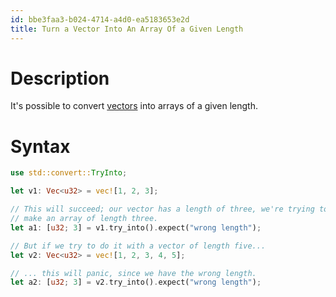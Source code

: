 ```yaml
---
id: bbe3faa3-b024-4714-a4d0-ea5183653e2d
title: Turn a Vector Into An Array Of a Given Length
---
```


# Description

It's possible to convert [vectors](20200915140449-vectors) into arrays
of a given length.

# Syntax

``` rust
use std::convert::TryInto;

let v1: Vec<u32> = vec![1, 2, 3];

// This will succeed; our vector has a length of three, we're trying to
// make an array of length three.
let a1: [u32; 3] = v1.try_into().expect("wrong length");

// But if we try to do it with a vector of length five...
let v2: Vec<u32> = vec![1, 2, 3, 4, 5];

// ... this will panic, since we have the wrong length.
let a2: [u32; 3] = v2.try_into().expect("wrong length");
```
